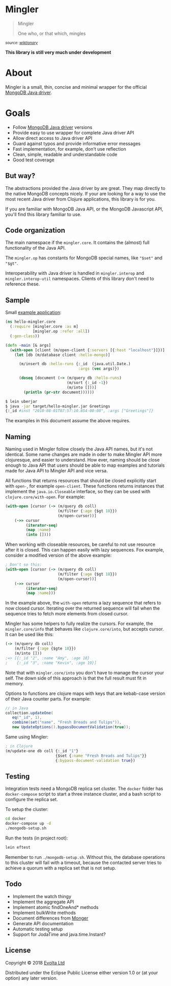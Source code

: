 # Mingler

> Mingler
>
> One who, or that which, mingles

<small>_source: [wiktionary](https://en.wiktionary.org/wiki/mingler)_</small>

**This library is still very much under development**

# About

Mingler is a small, thin, concise and minimal wrapper for the official 
[MongoDB Java driver](http://mongodb.github.io/mongo-java-driver/).

# Goals

* Follow [MongoDB Java driver](http://mongodb.github.io/mongo-java-driver/) versions
* Provide easy to use wrapper for complete Java driver API
* Allow direct access to Java driver API
* Guard against typos and provide informative error messages
* Fast implementation, for example, don't use reflection
* Clean, simple, readable and understandable code
* Good test coverage

## But way?

The abstractions provided the Java driver by are great. They map directly to the native MongoDB
concepts nicely. If your are looking for a way to use the most recent Java driver from Clojure 
applications, this library is for you.

If you are familiar with MongoDB Java API, or the MongoDB Javascript API, you'll find this library 
familiar to use.

## Code organization

The main namespace if the `mingler.core`. It contains the (almost) full functionality of the
Java API. 

The `mingler.op` has constants for MongoDB special names, like `"$set"` and `"$gt"`.

Interoperability with Java driver is handled in `mingler.interop` and  `mingler.interop-util`
namespaces. Clients of this library don't need to reference these.

## Sample

Small [example application](./examples/hello-mingler):

```clj
(ns hello-mingler.core
  (:require [mingler.core :as m]
            [mingler.op :refer :all])
  (:gen-class))

(defn -main [& args]
  (with-open [client (m/open-client {:servers [{:host "localhost"}]})]
    (let [db (m/database client :hello-mongo)]

      (m/insert db :hello-runs {:_id  (java.util.Date.)
                                :args (vec args)})

      (doseq [document (-> (m/query db :hello-runs)
                           (m/sort {:_id -1})
                           (m/into []))]
        (println (pr-str document))))))
```  

```bash
$ lein uberjar
$ java -jar target/hello-mingler.jar Greetings
{:_id #inst "2018-08-01T07:57:10.854-00:00", :args ["Greetings"]}
```

The examples in this document assume the above requires.

## Naming

Naming used in Mingler follow closely the Java API names, but it's not identical. Some
name changes are made in oder to make Mingler API more clojuresque, and easier to understand.
How ever, naming should be close enough to Java API that users should be able to map examples
and tutorials made for Java API to Mingler API and vice versa.

All functions that returns resources that should be closed explicitly start with `open-`, for 
example `open-client`. These functions returns instances that implement the `java.io.Closeable`
interface, so they can be used with `clojure.core/with-open`. For example:

```clj
(with-open [cursor (-> (m/query db coll)
                       (m/filter {:age {$gt 18}})
                       (m/open-cursor))]
    (->> cursor
         (iterator-seq)
         (map :name)
         (into [])))
```

When working with closeable resources, be careful to not use resource after it is closed. This
can happen easily with lazy sequences. Fox example, consider a modified version of the above example:

```clj
; Don't so this:
(with-open [cursor (-> (m/query db coll)
                       (m/filter {:age {$gt 18}})
                       (m/open-cursor))]
    (->> cursor
         (iterator-seq)
         (map :name)))
```

In the example above, the `with-open` returns a lazy sequence that refers to now closed 
cursor. Iterating over the returned sequence will fail when the sequence tries to fetch more
elements from closed cursor.

Mingler has some helpers to fully realize the cursors. For example, the `mingler.core/info`
that behaves like `clojure.core/into`, but accepts cursor. It can be used like this:

```clj
(-> (m/query db coll)
    (m/filter {:age {$gte 18}})
    (m/into []))
;=> [{:_id "2", :name "Amy", :age 18} 
;    {:_id "3", :name "Kevin", :age 19}]
```

Note that with `mingler.core/into` you don't have to manage the cursor your self. The down side of this
approach is that the full result must fit in memory.

Options to functions are clojure maps with keys that are kebab-case version of their 
Java counter parts. For example:

```java
// in Java
collection.updateOne(
   eq("_id", 1),
   combine(set("name", "Fresh Breads and Tulips")),
   new UpdateOptions().bypassDocumentValidation(true));
``` 

Same using Mingler:

```clj
; in Clojure
(m/update-one db coll {:_id "1"}
                      {$set {:name "Fresh Breads and Tulips"}}
                      {:bypass-document-validation true})
```

## Testing

Integration tests need a MongoDB replica set cluster. The `docker` folder has `docker-compose`
script to start a three instance cluster, and a bash script to configure the replica set.

To setup the cluster:

```bash
cd docker
docker-compose up -d
./mongodb-setup.sh
```

Run the tests (in project root):

```bash
lein eftest
```

Remember to run `./mongodb-setup.sh`. Without this, the database operations to this cluster will fail with a 
timeout, because the contacted server tries to achieve a quorum with a replica set that is not setup.

## Todo

* Implement the watch thingy
* Implement the aggregate API
* Implement atomic findOneAnd* methods
* Implement bulkWrite methods
* Document differences from [Monger](http://clojuremongodb.info/)
* Generate API documentation
* Automatic testing setup
* Support for JodaTime and java.time.Instant?

## License

Copyright © 2018 [Evolta Ltd](http://evolta.fi)

Distributed under the Eclipse Public License either version 1.0 or (at your option) any later version.
